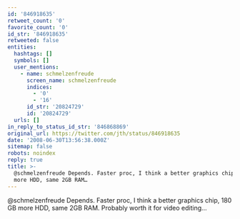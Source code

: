 ```yaml
---
id: '846918635'
retweet_count: '0'
favorite_count: '0'
id_str: '846918635'
retweeted: false
entities:
  hashtags: []
  symbols: []
  user_mentions:
    - name: schmelzenfreude
      screen_name: schmelzenfreude
      indices:
        - '0'
        - '16'
      id_str: '20824729'
      id: '20824729'
  urls: []
in_reply_to_status_id_str: '846868869'
original_url: https://twitter.com/jth/status/846918635
date: '2008-06-30T13:56:38.000Z'
sitemap: false
robots: noindex
reply: true
title: >-
  @schmelzenfreude Depends. Faster proc, I think a better graphics chip, 180 GB
  more HDD, same 2GB RAM…
---
```


@schmelzenfreude Depends. Faster proc, I think a better graphics chip, 180 GB more HDD, same 2GB RAM. Probably worth it for video editing...